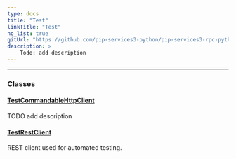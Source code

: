 ```yaml
---
type: docs
title: "Test"
linkTitle: "Test"
no_list: true
gitUrl: "https://github.com/pip-services3-python/pip-services3-rpc-python"
description: >
    Todo: add description
---
```

---

<div class="module-body"> 


### Classes

#### [TestCommandableHttpClient](test_commandable_http_client)
TODO add description


#### [TestRestClient](test_rest_client)
REST client used for automated testing.


</div>
